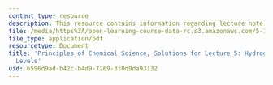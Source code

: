 ```yaml
---
content_type: resource
description: This resource contains information regarding lecture note 5 solutions.
file: /media/https%3A/open-learning-course-data-rc.s3.amazonaws.com/5-111sc-principles-of-chemical-science-fall-2014/6596d9adb42cb4d972693f0d9da93132_MIT5_111F14_Lec05Soln.pdf
file_type: application/pdf
resourcetype: Document
title: 'Principles of Chemical Science, Solutions for Lecture 5: Hydrogen Atom Energy
  Levels'
uid: 6596d9ad-b42c-b4d9-7269-3f0d9da93132
---
```

